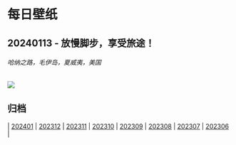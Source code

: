 # 每日壁纸

## 20240113 - 放慢脚步，享受旅途！

###### 哈纳之路，毛伊岛，夏威夷，美国

![](https://www.bing.com/th?id=OHR.HanaHighway_ZH-CN8601588011_UHD.jpg)

## 归档

| [202401](/202401/README.md)
| [202312](/202312/README.md)
| [202311](/202311/README.md)
| [202310](/202310/README.md)
| [202309](/202309/README.md)
| [202308](/202308/README.md)
| [202307](/202307/README.md)
| [202306](/202306/README.md)
|